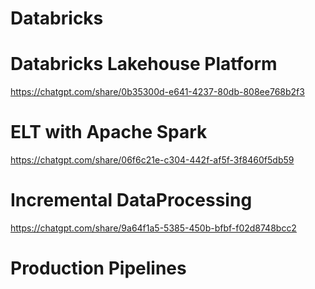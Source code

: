 # Databricks

# Databricks Lakehouse Platform
https://chatgpt.com/share/0b35300d-e641-4237-80db-808ee768b2f3

# ELT with Apache Spark
https://chatgpt.com/share/06f6c21e-c304-442f-af5f-3f8460f5db59

# Incremental DataProcessing
https://chatgpt.com/share/9a64f1a5-5385-450b-bfbf-f02d8748bcc2

# Production Pipelines

